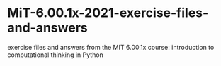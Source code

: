 # MiT-6.00.1x-2021-exercise-files-and-answers
exercise files and answers from the MIT 6.00.1x course:
 introduction to computational thinking in Python
